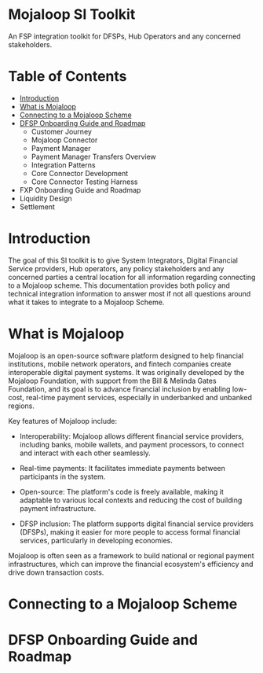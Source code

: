# Mojaloop SI Toolkit

An FSP integration toolkit for DFSPs, Hub Operators and any concerned stakeholders.

# Table of Contents
- [Introduction](#introduction)
- [What is Mojaloop](#what-is-mojaloop)
- [Connecting to a Mojaloop Scheme](#connecting-to-a-mojaloop-scheme)
- [DFSP Onboarding Guide and Roadmap](#dfsp-onboarding-guide-and-roadmap)
    - Customer Journey
    - Mojaloop Connector
    - Payment Manager
    - Payment Manager Transfers Overview
    - Integration Patterns
    - Core Connector Development 
    - Core Connector Testing Harness
- FXP Onboarding Guide and Roadmap
- Liquidity Design
- Settlement 


# Introduction 
The goal of this SI toolkit is to give System Integrators, Digital Financial Service providers, Hub operators, any policy stakeholders and any concerned parties a central location for all information regarding connecting to a Mojaloop scheme. This documentation provides both policy and technical integration information to answer most if not all questions around what it takes to integrate to a Mojaloop Scheme.


# What is Mojaloop
Mojaloop is an open-source software platform designed to help financial institutions, mobile network operators, and fintech companies create interoperable digital payment systems. It was originally developed by the Mojaloop Foundation, with support from the Bill & Melinda Gates Foundation, and its goal is to advance financial inclusion by enabling low-cost, real-time payment services, especially in underbanked and unbanked regions.

Key features of Mojaloop include:

- Interoperability: Mojaloop allows different financial service providers, including banks, mobile wallets, and payment processors, to connect and interact with each other seamlessly.

- Real-time payments: It facilitates immediate payments between participants in the system.

- Open-source: The platform's code is freely available, making it adaptable to various local contexts and reducing the cost of building payment infrastructure.

- DFSP inclusion: The platform supports digital financial service providers (DFSPs), making it easier for more people to access formal financial services, particularly in developing economies.

Mojaloop is often seen as a framework to build national or regional payment infrastructures, which can improve the financial ecosystem's efficiency and drive down transaction costs.

# Connecting to a Mojaloop Scheme


# DFSP Onboarding Guide and Roadmap

